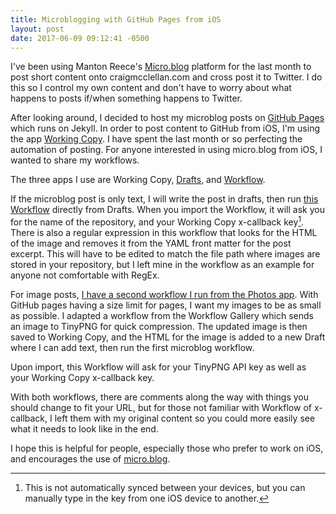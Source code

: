 ```yaml
---
title: Microblogging with GitHub Pages from iOS
layout: post
date: 2017-06-09 09:12:41 -0500
---
```



I've been using Manton Reece's [Micro.blog](http://micro.blog/) platform for the last month to post short content onto craigmcclellan.com and cross post it to Twitter. I do this so I control my own content and don't have to worry about what happens to posts if/when something happens to Twitter.

After looking around, I decided to host my microblog posts on [GitHub Pages](https://pages.github.com) which runs on Jekyll. In order to post content to GitHub from iOS, I'm using the app [Working Copy](https://itunes.apple.com/us/app/working-copy-powerful-git-client/id896694807?mt=8&uo=4&at=1l3vwJx&ct=blog). I have spent the last month or so perfecting the automation of posting. For anyone interested in using micro.blog from iOS, I wanted to share my workflows.

The three apps I use are Working Copy, [Drafts](https://itunes.apple.com/us/app/drafts-quickly-capture-notes-share-anywhere/id905337691?mt=8&uo=4&at=1l3vwJx&ct=blog), and [Workflow](https://itunes.apple.com/us/app/workflow-powerful-automation-made-simple/id915249334?mt=8&uo=4&at=1l3vwJx&ct=blog).

If the microblog post is only text, I will write the post in drafts, then run [this Workflow](https://workflow.is/workflows/8ffea99f7ef34448998a9013578ec7ca) directly from Drafts. When you import the Workflow, it will ask you for the name of the repository, and your Working Copy x-callback key[^1]. There is also a regular expression in this workflow that looks for the HTML of the image and removes it from the YAML front matter for the post excerpt. This will have to be edited to match the file path where images are stored in your repository, but I left mine in the workflow as an example for anyone not comfortable with RegEx. 

For image posts, [I have a second workflow I run from the Photos app](https://workflow.is/workflows/9fbf26780fd5446da638e082656a1ae2). With GitHub pages having a size limit for pages, I want my images to be as small as possible. I adapted a workflow from the Workflow Gallery which sends an image to TinyPNG for quick compression. The updated image is then saved to Working Copy, and the HTML for the image is added to a new Draft where I can add text, then run the first microblog workflow.

Upon import, this Workflow will ask for your TinyPNG API key as well as your Working Copy x-callback key.

With both workflows, there are comments along the way with things you should change to fit your URL, but for those not familiar with Workflow of x-callback, I left them with my original content so you could more easily see what it needs to look like in the end. 

I hope this is helpful for people, especially those who prefer to work on iOS, and encourages the use of [micro.blog](http://micro.blog/).

[^1]:	This is not automatically synced between your devices, but you can manually type in the key from one iOS device to another.